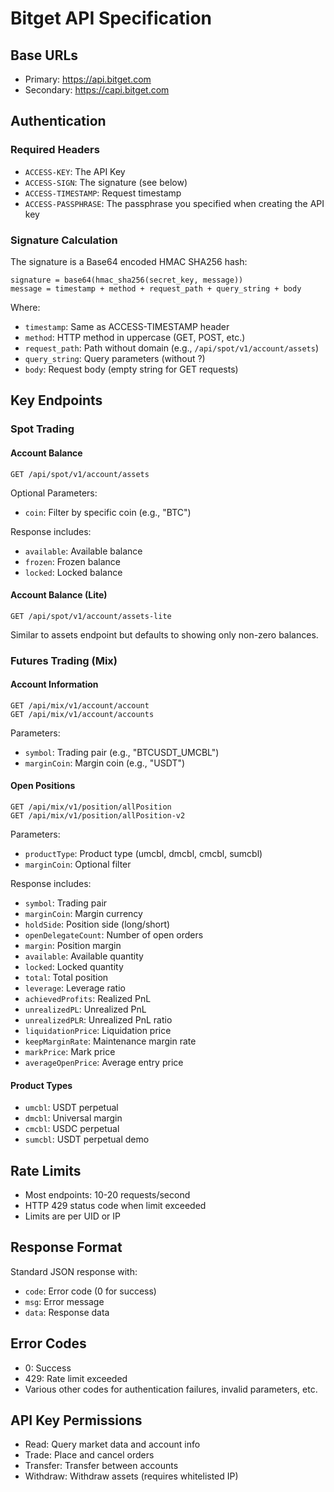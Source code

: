 # Bitget API Specification

## Base URLs
- Primary: https://api.bitget.com
- Secondary: https://capi.bitget.com

## Authentication

### Required Headers
- `ACCESS-KEY`: The API Key
- `ACCESS-SIGN`: The signature (see below)
- `ACCESS-TIMESTAMP`: Request timestamp
- `ACCESS-PASSPHRASE`: The passphrase you specified when creating the API key

### Signature Calculation
The signature is a Base64 encoded HMAC SHA256 hash:

```
signature = base64(hmac_sha256(secret_key, message))
message = timestamp + method + request_path + query_string + body
```

Where:
- `timestamp`: Same as ACCESS-TIMESTAMP header
- `method`: HTTP method in uppercase (GET, POST, etc.)
- `request_path`: Path without domain (e.g., `/api/spot/v1/account/assets`)
- `query_string`: Query parameters (without ?)
- `body`: Request body (empty string for GET requests)

## Key Endpoints

### Spot Trading

#### Account Balance
```
GET /api/spot/v1/account/assets
```

Optional Parameters:
- `coin`: Filter by specific coin (e.g., "BTC")

Response includes:
- `available`: Available balance
- `frozen`: Frozen balance
- `locked`: Locked balance

#### Account Balance (Lite)
```
GET /api/spot/v1/account/assets-lite
```

Similar to assets endpoint but defaults to showing only non-zero balances.

### Futures Trading (Mix)

#### Account Information
```
GET /api/mix/v1/account/account
GET /api/mix/v1/account/accounts
```

Parameters:
- `symbol`: Trading pair (e.g., "BTCUSDT_UMCBL")
- `marginCoin`: Margin coin (e.g., "USDT")

#### Open Positions
```
GET /api/mix/v1/position/allPosition
GET /api/mix/v1/position/allPosition-v2
```

Parameters:
- `productType`: Product type (umcbl, dmcbl, cmcbl, sumcbl)
- `marginCoin`: Optional filter

Response includes:
- `symbol`: Trading pair
- `marginCoin`: Margin currency
- `holdSide`: Position side (long/short)
- `openDelegateCount`: Number of open orders
- `margin`: Position margin
- `available`: Available quantity
- `locked`: Locked quantity
- `total`: Total position
- `leverage`: Leverage ratio
- `achievedProfits`: Realized PnL
- `unrealizedPL`: Unrealized PnL
- `unrealizedPLR`: Unrealized PnL ratio
- `liquidationPrice`: Liquidation price
- `keepMarginRate`: Maintenance margin rate
- `markPrice`: Mark price
- `averageOpenPrice`: Average entry price

#### Product Types
- `umcbl`: USDT perpetual
- `dmcbl`: Universal margin
- `cmcbl`: USDC perpetual
- `sumcbl`: USDT perpetual demo

## Rate Limits
- Most endpoints: 10-20 requests/second
- HTTP 429 status code when limit exceeded
- Limits are per UID or IP

## Response Format
Standard JSON response with:
- `code`: Error code (0 for success)
- `msg`: Error message
- `data`: Response data

## Error Codes
- 0: Success
- 429: Rate limit exceeded
- Various other codes for authentication failures, invalid parameters, etc.

## API Key Permissions
- Read: Query market data and account info
- Trade: Place and cancel orders
- Transfer: Transfer between accounts
- Withdraw: Withdraw assets (requires whitelisted IP)